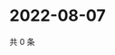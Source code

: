 # 2022-08-07

共 0 条

<!-- BEGIN WEIBO -->
<!-- 最后更新时间 Sun Aug 07 2022 15:01:14 GMT+0800 (China Standard Time) -->

<!-- END WEIBO -->
